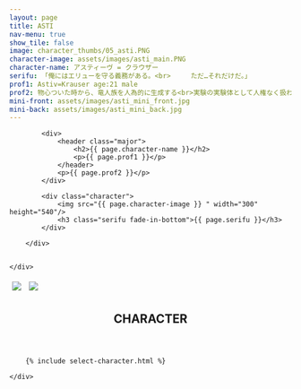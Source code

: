 ```yaml
---
layout: page
title: ASTI
nav-menu: true
show_tile: false
image: character_thumbs/05_asti.PNG
character-image: assets/images/asti_main.PNG
character-name: アスティーヴ = クラウザー
serifu: 「俺にはエリューを守る義務がある。<br>　　　ただ…それだけだ。」
prof1: Astiv=Krauser age:21 male
prof2: 物心ついた時から、竜人族を人為的に生成する<br>実験の実験体として人権なく扱われていた。<br>実験施設で起こったある事件の混乱に乗じて逃げ出し、<br>現在は放浪の旅をしている。<br>旅の途中で出会った竜人族のエリューを、<br>何があっても守り通すと決意する。
mini-front: assets/images/asti_mini_front.jpg
mini-back: assets/images/asti_mini_back.jpg
---
```


<!-- Main -->
<div id="main">

<!-- One -->
<section id="one">
	<div class="inner">
		<div class="flexcontainer ">

			<div>
				<header class="major">
					<h2>{{ page.character-name }}</h2>
					<p>{{ page.prof1 }}</p>
				</header>
				<p>{{ page.prof2 }}</p>
			</div>

			<div class="character">
				<img src="{{ page.character-image }} " width="300" height="540"/>
				<h3 class="serifu fade-in-bottom">{{ page.serifu }}</h3>
			</div>

		</div>


	</div>
</section>

<!-- Two -->
<section id="two">
	<div class="inner">
		<div class="flexcontainer">
			<img class="miniflexitem" src="{{ page.mini-front }} " style="margin:5px;"/>
			<img class="miniflexitem" src="{{ page.mini-back }} " style="margin:5px;"/>
		</div>
	</div>
</section>

<!-- Three -->
<section id="three">
	<div class="inner">
		<header class="major">
			<h2>CHARACTER</h2>
		</header>

		{% include select-character.html %}

	</div>
</section>
</div>
